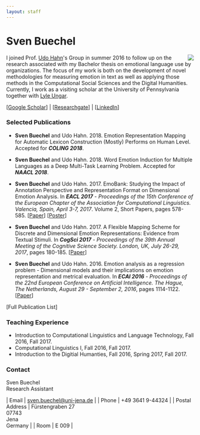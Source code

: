 ```yaml
---
layout: staff
---
```


# Sven Buechel

<img style="float: right;" src="http://www.julielab.de/coling_multimedia/de/img/staff/Sven+Bu%CC%88chel-width-162-height-202.jpg">

I joined Prof. [Udo Hahn](https://scholar.google.de/citations?user=pSziNSkAAAAJ&hl=de)'s Group in summer 2016 to follow up on the research associated with my Bachelor thesis on emotional language use by organizations. The focus of my work is both on the development of novel methodologies for measuring emotion in text as well as applying those methods in the Computational Social Sciences and the Digital Humanities. Currently, I work as a visiting scholar at the University of Pennsylvania together with [Lyle Ungar](https://scholar.google.de/citations?user=KCiDjbkAAAAJ&hl=de&oi=ao).

[[Google Scholar](https://scholar.google.de/citations?user=Nwru9iwAAAAJ&hl=de)] |
[[Researchgate](https://www.researchgate.net/profile/Sven_Buechel?ev=hdr_xprf&_sg=4upFSfeSCN9Idsn1cwroLK5_7bD0IiCpcAl3-Z25Xr164MVfOG6aYTsw0crE-OF8s0_fUCVQ96HJKwmkt65aguxZ)] |
[[LinkedIn](https://www.linkedin.com/in/sven-buechel-28b8b0127/)]
<br/>

### Selected Publications
* **Sven Buechel** and Udo Hahn. 2018. Emotion Representation Mapping for Automatic Lexicon Construction (Mostly) Performs on Human Level. Accepted for ***COLING 2018***.

* **Sven Buechel** and Udo Hahn. 2018. Word Emotion Induction for Multiple Languages as a Deep Multi-Task Learning Problem. Accepted for ***NAACL 2018***.

* **Sven Buechel** and Udo Hahn. 2017. EmoBank: Studying the Impact of Annotation Perspective and Representation Format on Dimensional Emotion Analysis. In ***EACL 2017*** - *Proceedings of the 15th Conference of the European Chapter of the Association for Computational Linguistics. Valencia, Spain, April 3-7, 2017*. Volume 2, Short Papers, pages 578-585. [[Paper](http://aclweb.org/anthology/E17-2092)] [[Poster](http://www.julielab.de/coling_multimedia/de/_users/Buechel/poster_eacl_2017_v4_final.pdf)]

* **Sven Buechel** and Udo Hahn. 2017. A Flexible Mapping Scheme for Discrete and Dimensional Emotion Representations: Evidence from Textual Stimuli. In ***CogSci 2017*** - *Proceedings of the 39th Annual Meeting of the Cognitive Science Society. London, UK, July 26-29, 2017*, pages 180-185. [[Paper](https://mindmodeling.org/cogsci2017/papers/0046/paper0046.pdf)]

* **Sven Buechel** and Udo Hahn. 2016. Emotion analysis as a regression problem - Dimensional models and their implications on emotion representation and metrical evaluation. In ***ECAI 2016*** - *Proceedings of the 22nd European Conference on Artificial Intelligence. The Hague, The Netherlands, August 29 - September 2, 2016*, pages 1114-1122. [[Paper](http://ebooks.iospress.nl/volumearticle/44864)]

[Full Publication List]

### Teaching Experience
* Introduction to Computational Linguistics and Language Technology, Fall 2016, Fall 2017.
* Computational Linguistics I, Fall 2016, Fall 2017.
* Introduction to the Digitial Humanties, Fall 2016, Spring 2017, Fall 2017.

### Contact
Sven Buechel<br/>
Research Assistant

| Email | sven.buechel@uni-jena.de |
| Phone | +49 3641 9-44324 |
| Postal Address | Fürstengraben 27<br/> 07743<br/> Jena<br/> Germany |
| Room | E 009 |
